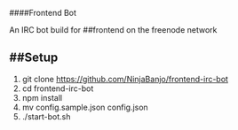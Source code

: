 ##\#\#Frontend Bot

An IRC bot build for ##frontend on the freenode network

##Setup
--------------

1. git clone https://github.com/NinjaBanjo/frontend-irc-bot
2. cd frontend-irc-bot
2. npm install
3. mv config.sample.json config.json
4. ./start-bot.sh